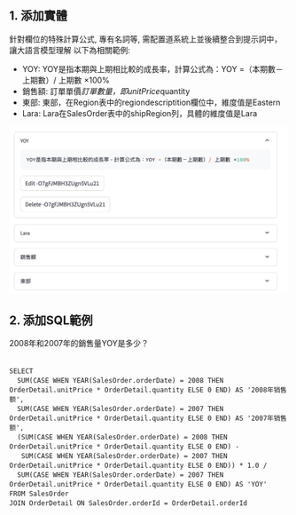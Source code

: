## 1. 添加實體
針對欄位的特殊計算公式, 專有名詞等, 需配置道系統上並後續整合到提示詞中，讓大語言模型理解
以下為相關範例:
+ YOY: YOY是指本期與上期相比較的成長率，計算公式為：YOY =（本期數－上期數）/ 上期數 ×100%
+ 銷售額: 訂單單價*訂單數量，即unitPrice*quantity
+ 東部: 東部，在Region表中的regiondescriptition欄位中，維度值是Eastern
+ Lara: Lara在SalesOrder表中的shipRegion列，具體的維度值是Lara

 ![image](images/t01.png)

 ## 2. 添加SQL範例
 2008年和2007年的銷售量YOY是多少？
 
<code>
SELECT
  SUM(CASE WHEN YEAR(SalesOrder.orderDate) = 2008 THEN OrderDetail.unitPrice * OrderDetail.quantity ELSE 0 END) AS '2008年销售额',
  SUM(CASE WHEN YEAR(SalesOrder.orderDate) = 2007 THEN OrderDetail.unitPrice * OrderDetail.quantity ELSE 0 END) AS '2007年销售额',
  (SUM(CASE WHEN YEAR(SalesOrder.orderDate) = 2008 THEN OrderDetail.unitPrice * OrderDetail.quantity ELSE 0 END) - 
   SUM(CASE WHEN YEAR(SalesOrder.orderDate) = 2007 THEN OrderDetail.unitPrice * OrderDetail.quantity ELSE 0 END)) * 1.0 /
  SUM(CASE WHEN YEAR(SalesOrder.orderDate) = 2007 THEN OrderDetail.unitPrice * OrderDetail.quantity ELSE 0 END) AS 'YOY'
FROM SalesOrder
JOIN OrderDetail ON SalesOrder.orderId = OrderDetail.orderId
 </code>

